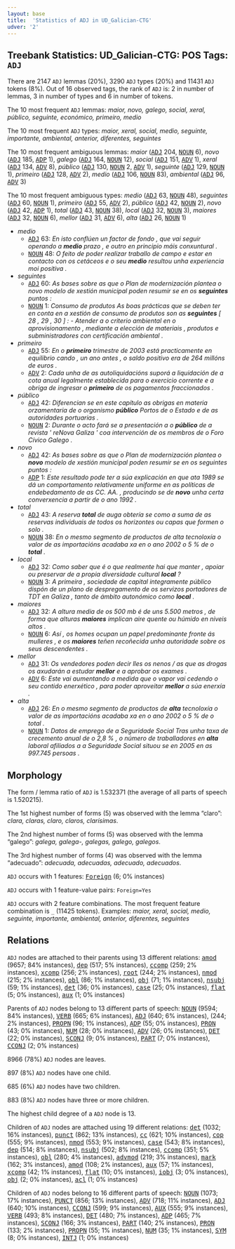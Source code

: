 ```yaml
---
layout: base
title:  'Statistics of ADJ in UD_Galician-CTG'
udver: '2'
---
```


## Treebank Statistics: UD_Galician-CTG: POS Tags: `ADJ`

There are 2147 `ADJ` lemmas (20%), 3290 `ADJ` types (20%) and 11431 `ADJ` tokens (8%).
Out of 16 observed tags, the rank of `ADJ` is: 2 in number of lemmas, 3 in number of types and 6 in number of tokens.

The 10 most frequent `ADJ` lemmas: <em>maior, novo, galego, social, xeral, público, seguinte, económico, primeiro, medio</em>

The 10 most frequent `ADJ` types:  <em>maior, xeral, social, medio, seguinte, importante, ambiental, anterior, diferentes, seguintes</em>

The 10 most frequent ambiguous lemmas: <em>maior</em> (<tt><a href="gl_ctg-pos-ADJ.html">ADJ</a></tt> 204, <tt><a href="gl_ctg-pos-NOUN.html">NOUN</a></tt> 6), <em>novo</em> (<tt><a href="gl_ctg-pos-ADJ.html">ADJ</a></tt> 185, <tt><a href="gl_ctg-pos-ADP.html">ADP</a></tt> 1), <em>galego</em> (<tt><a href="gl_ctg-pos-ADJ.html">ADJ</a></tt> 164, <tt><a href="gl_ctg-pos-NOUN.html">NOUN</a></tt> 12), <em>social</em> (<tt><a href="gl_ctg-pos-ADJ.html">ADJ</a></tt> 151, <tt><a href="gl_ctg-pos-ADV.html">ADV</a></tt> 1), <em>xeral</em> (<tt><a href="gl_ctg-pos-ADJ.html">ADJ</a></tt> 134, <tt><a href="gl_ctg-pos-ADV.html">ADV</a></tt> 8), <em>público</em> (<tt><a href="gl_ctg-pos-ADJ.html">ADJ</a></tt> 130, <tt><a href="gl_ctg-pos-NOUN.html">NOUN</a></tt> 2, <tt><a href="gl_ctg-pos-ADV.html">ADV</a></tt> 1), <em>seguinte</em> (<tt><a href="gl_ctg-pos-ADJ.html">ADJ</a></tt> 129, <tt><a href="gl_ctg-pos-NOUN.html">NOUN</a></tt> 1), <em>primeiro</em> (<tt><a href="gl_ctg-pos-ADJ.html">ADJ</a></tt> 128, <tt><a href="gl_ctg-pos-ADV.html">ADV</a></tt> 2), <em>medio</em> (<tt><a href="gl_ctg-pos-ADJ.html">ADJ</a></tt> 106, <tt><a href="gl_ctg-pos-NOUN.html">NOUN</a></tt> 83), <em>ambiental</em> (<tt><a href="gl_ctg-pos-ADJ.html">ADJ</a></tt> 96, <tt><a href="gl_ctg-pos-ADV.html">ADV</a></tt> 3)

The 10 most frequent ambiguous types:  <em>medio</em> (<tt><a href="gl_ctg-pos-ADJ.html">ADJ</a></tt> 63, <tt><a href="gl_ctg-pos-NOUN.html">NOUN</a></tt> 48), <em>seguintes</em> (<tt><a href="gl_ctg-pos-ADJ.html">ADJ</a></tt> 60, <tt><a href="gl_ctg-pos-NOUN.html">NOUN</a></tt> 1), <em>primeiro</em> (<tt><a href="gl_ctg-pos-ADJ.html">ADJ</a></tt> 55, <tt><a href="gl_ctg-pos-ADV.html">ADV</a></tt> 2), <em>público</em> (<tt><a href="gl_ctg-pos-ADJ.html">ADJ</a></tt> 42, <tt><a href="gl_ctg-pos-NOUN.html">NOUN</a></tt> 2), <em>novo</em> (<tt><a href="gl_ctg-pos-ADJ.html">ADJ</a></tt> 42, <tt><a href="gl_ctg-pos-ADP.html">ADP</a></tt> 1), <em>total</em> (<tt><a href="gl_ctg-pos-ADJ.html">ADJ</a></tt> 43, <tt><a href="gl_ctg-pos-NOUN.html">NOUN</a></tt> 38), <em>local</em> (<tt><a href="gl_ctg-pos-ADJ.html">ADJ</a></tt> 32, <tt><a href="gl_ctg-pos-NOUN.html">NOUN</a></tt> 3), <em>maiores</em> (<tt><a href="gl_ctg-pos-ADJ.html">ADJ</a></tt> 32, <tt><a href="gl_ctg-pos-NOUN.html">NOUN</a></tt> 6), <em>mellor</em> (<tt><a href="gl_ctg-pos-ADJ.html">ADJ</a></tt> 31, <tt><a href="gl_ctg-pos-ADV.html">ADV</a></tt> 6), <em>alta</em> (<tt><a href="gl_ctg-pos-ADJ.html">ADJ</a></tt> 26, <tt><a href="gl_ctg-pos-NOUN.html">NOUN</a></tt> 1)


* <em>medio</em>
  * <tt><a href="gl_ctg-pos-ADJ.html">ADJ</a></tt> 63: <em>En isto conflúen un factor de fondo , que vai seguir operando a <b>medio</b> prazo , e outro en principio máis conxuntural .</em>
  * <tt><a href="gl_ctg-pos-NOUN.html">NOUN</a></tt> 48: <em>O feito de poder realizar traballo de campo e estar en contacto con os cetáceos e o seu <b>medio</b> resultou unha experiencia moi positiva .</em>
* <em>seguintes</em>
  * <tt><a href="gl_ctg-pos-ADJ.html">ADJ</a></tt> 60: <em>As bases sobre as que o Plan de modernización plantea o novo modelo de xestión municipal poden resumir se en os <b>seguintes</b> puntos :</em>
  * <tt><a href="gl_ctg-pos-NOUN.html">NOUN</a></tt> 1: <em>Consumo de produtos As boas prácticas que se deben ter en conta en a xestión de consumo de produtos son as <b>seguintes</b> [ 28 , 29 , 30 ] : - Atender a o criterio ambiental en o aprovisionamento , mediante a elección de materiais , produtos e subministradores con certificación ambiental .</em>
* <em>primeiro</em>
  * <tt><a href="gl_ctg-pos-ADJ.html">ADJ</a></tt> 55: <em>En o <b>primeiro</b> trimestre de 2003 está practicamente en equilibrio cando , un ano antes , o saldo positivo era de 264 millóns de euros .</em>
  * <tt><a href="gl_ctg-pos-ADV.html">ADV</a></tt> 2: <em>Cada unha de as autoliquidacións suporá a liquidación de a cota anual legalmente establecida para o exercicio corrente e a obriga de ingresar o <b>primeiro</b> de os pagamentos fraccionados .</em>
* <em>público</em>
  * <tt><a href="gl_ctg-pos-ADJ.html">ADJ</a></tt> 42: <em>Diferencian se en este capítulo as obrigas en materia orzamentaria de o organismo <b>público</b> Portos de o Estado e de as autoridades portuarias .</em>
  * <tt><a href="gl_ctg-pos-NOUN.html">NOUN</a></tt> 2: <em>Durante o acto fará se a presentación a o <b>público</b> de a revista ' reNova Galiza ' coa intervención de os membros de o Foro Cívico Galego .</em>
* <em>novo</em>
  * <tt><a href="gl_ctg-pos-ADJ.html">ADJ</a></tt> 42: <em>As bases sobre as que o Plan de modernización plantea o <b>novo</b> modelo de xestión municipal poden resumir se en os seguintes puntos :</em>
  * <tt><a href="gl_ctg-pos-ADP.html">ADP</a></tt> 1: <em>Este resultado pode ter a súa explicación en que ata 1989 se dá un comportamento relativamente uniforme en as políticas de endebedamento de as CC. AA. , producindo se de <b>novo</b> unha certa converxencia a partir de o ano 1992 .</em>
* <em>total</em>
  * <tt><a href="gl_ctg-pos-ADJ.html">ADJ</a></tt> 43: <em>A reserva <b>total</b> de auga obtería se como a suma de as reservas individuais de todos os horizontes ou capas que formen o solo .</em>
  * <tt><a href="gl_ctg-pos-NOUN.html">NOUN</a></tt> 38: <em>En o mesmo segmento de productos de alta tecnoloxía o valor de as importacións acadaba xa en o ano 2002 o 5 % de o <b>total</b> .</em>
* <em>local</em>
  * <tt><a href="gl_ctg-pos-ADJ.html">ADJ</a></tt> 32: <em>Como saber que é o que realmente hai que manter , apoiar ou preservar de a propia diversidade cultural <b>local</b> ?</em>
  * <tt><a href="gl_ctg-pos-NOUN.html">NOUN</a></tt> 3: <em>A primeira , sociedade de capital integramente público dispón de un plano de despregamento de os servizos portadores de TDT en Galiza , tanto de ámbito autonómico como <b>local</b> .</em>
* <em>maiores</em>
  * <tt><a href="gl_ctg-pos-ADJ.html">ADJ</a></tt> 32: <em>A altura media de os 500 mb é de uns 5.500 metros , de forma que alturas <b>maiores</b> implican aire quente ou húmido en niveis altos .</em>
  * <tt><a href="gl_ctg-pos-NOUN.html">NOUN</a></tt> 6: <em>Así , os homes ocupan un papel predominante fronte ás mulleres , e os <b>maiores</b> teñen recoñecida unha autoridade sobre os seus descendentes .</em>
* <em>mellor</em>
  * <tt><a href="gl_ctg-pos-ADJ.html">ADJ</a></tt> 31: <em>Os vendedores poden decir lles os nenos / as que as drogas os axudarán a estudar <b>mellor</b> e a aprobar os exames .</em>
  * <tt><a href="gl_ctg-pos-ADV.html">ADV</a></tt> 6: <em>Este vai aumentando a medida que o vapor vai cedendo o seu contido enerxético , para poder aproveitar <b>mellor</b> a súa enerxía .</em>
* <em>alta</em>
  * <tt><a href="gl_ctg-pos-ADJ.html">ADJ</a></tt> 26: <em>En o mesmo segmento de productos de <b>alta</b> tecnoloxía o valor de as importacións acadaba xa en o ano 2002 o 5 % de o total .</em>
  * <tt><a href="gl_ctg-pos-NOUN.html">NOUN</a></tt> 1: <em>Datos de emprego de a Seguridade Social Tras unha taxa de crecemento anual de o 2,8 % , o número de traballadores en <b>alta</b> laboral afiliados a a Seguridade Social situou se en 2005 en as 997.745 persoas .</em>

## Morphology

The form / lemma ratio of `ADJ` is 1.532371 (the average of all parts of speech is 1.520215).

The 1st highest number of forms (5) was observed with the lemma “claro”: <em>clara, claras, claro, claros, clarísimas</em>.

The 2nd highest number of forms (5) was observed with the lemma “galego”: <em>galega, galega-, galegas, galego, galegos</em>.

The 3rd highest number of forms (4) was observed with the lemma “adecuado”: <em>adecuada, adecuadas, adecuado, adecuados</em>.

`ADJ` occurs with 1 features: <tt><a href="gl_ctg-feat-Foreign.html">Foreign</a></tt> (6; 0% instances)

`ADJ` occurs with 1 feature-value pairs: `Foreign=Yes`

`ADJ` occurs with 2 feature combinations.
The most frequent feature combination is `_` (11425 tokens).
Examples: <em>maior, xeral, social, medio, seguinte, importante, ambiental, anterior, diferentes, seguintes</em>


## Relations

`ADJ` nodes are attached to their parents using 13 different relations: <tt><a href="gl_ctg-dep-amod.html">amod</a></tt> (9657; 84% instances), <tt><a href="gl_ctg-dep-dep.html">dep</a></tt> (517; 5% instances), <tt><a href="gl_ctg-dep-ccomp.html">ccomp</a></tt> (259; 2% instances), <tt><a href="gl_ctg-dep-xcomp.html">xcomp</a></tt> (256; 2% instances), <tt><a href="gl_ctg-dep-root.html">root</a></tt> (244; 2% instances), <tt><a href="gl_ctg-dep-nmod.html">nmod</a></tt> (215; 2% instances), <tt><a href="gl_ctg-dep-obl.html">obl</a></tt> (86; 1% instances), <tt><a href="gl_ctg-dep-obj.html">obj</a></tt> (71; 1% instances), <tt><a href="gl_ctg-dep-nsubj.html">nsubj</a></tt> (59; 1% instances), <tt><a href="gl_ctg-dep-det.html">det</a></tt> (36; 0% instances), <tt><a href="gl_ctg-dep-case.html">case</a></tt> (25; 0% instances), <tt><a href="gl_ctg-dep-flat.html">flat</a></tt> (5; 0% instances), <tt><a href="gl_ctg-dep-aux.html">aux</a></tt> (1; 0% instances)

Parents of `ADJ` nodes belong to 13 different parts of speech: <tt><a href="gl_ctg-pos-NOUN.html">NOUN</a></tt> (9594; 84% instances), <tt><a href="gl_ctg-pos-VERB.html">VERB</a></tt> (665; 6% instances), <tt><a href="gl_ctg-pos-ADJ.html">ADJ</a></tt> (640; 6% instances),  (244; 2% instances), <tt><a href="gl_ctg-pos-PROPN.html">PROPN</a></tt> (96; 1% instances), <tt><a href="gl_ctg-pos-ADP.html">ADP</a></tt> (55; 0% instances), <tt><a href="gl_ctg-pos-PRON.html">PRON</a></tt> (43; 0% instances), <tt><a href="gl_ctg-pos-NUM.html">NUM</a></tt> (28; 0% instances), <tt><a href="gl_ctg-pos-ADV.html">ADV</a></tt> (26; 0% instances), <tt><a href="gl_ctg-pos-DET.html">DET</a></tt> (22; 0% instances), <tt><a href="gl_ctg-pos-SCONJ.html">SCONJ</a></tt> (9; 0% instances), <tt><a href="gl_ctg-pos-PART.html">PART</a></tt> (7; 0% instances), <tt><a href="gl_ctg-pos-CCONJ.html">CCONJ</a></tt> (2; 0% instances)

8966 (78%) `ADJ` nodes are leaves.

897 (8%) `ADJ` nodes have one child.

685 (6%) `ADJ` nodes have two children.

883 (8%) `ADJ` nodes have three or more children.

The highest child degree of a `ADJ` node is 13.

Children of `ADJ` nodes are attached using 19 different relations: <tt><a href="gl_ctg-dep-det.html">det</a></tt> (1032; 16% instances), <tt><a href="gl_ctg-dep-punct.html">punct</a></tt> (862; 13% instances), <tt><a href="gl_ctg-dep-cc.html">cc</a></tt> (621; 10% instances), <tt><a href="gl_ctg-dep-cop.html">cop</a></tt> (555; 9% instances), <tt><a href="gl_ctg-dep-nmod.html">nmod</a></tt> (553; 9% instances), <tt><a href="gl_ctg-dep-case.html">case</a></tt> (543; 8% instances), <tt><a href="gl_ctg-dep-dep.html">dep</a></tt> (514; 8% instances), <tt><a href="gl_ctg-dep-nsubj.html">nsubj</a></tt> (502; 8% instances), <tt><a href="gl_ctg-dep-ccomp.html">ccomp</a></tt> (351; 5% instances), <tt><a href="gl_ctg-dep-obl.html">obl</a></tt> (280; 4% instances), <tt><a href="gl_ctg-dep-advmod.html">advmod</a></tt> (219; 3% instances), <tt><a href="gl_ctg-dep-mark.html">mark</a></tt> (162; 3% instances), <tt><a href="gl_ctg-dep-amod.html">amod</a></tt> (108; 2% instances), <tt><a href="gl_ctg-dep-aux.html">aux</a></tt> (57; 1% instances), <tt><a href="gl_ctg-dep-xcomp.html">xcomp</a></tt> (42; 1% instances), <tt><a href="gl_ctg-dep-flat.html">flat</a></tt> (10; 0% instances), <tt><a href="gl_ctg-dep-iobj.html">iobj</a></tt> (3; 0% instances), <tt><a href="gl_ctg-dep-obj.html">obj</a></tt> (2; 0% instances), <tt><a href="gl_ctg-dep-acl.html">acl</a></tt> (1; 0% instances)

Children of `ADJ` nodes belong to 16 different parts of speech: <tt><a href="gl_ctg-pos-NOUN.html">NOUN</a></tt> (1073; 17% instances), <tt><a href="gl_ctg-pos-PUNCT.html">PUNCT</a></tt> (856; 13% instances), <tt><a href="gl_ctg-pos-ADV.html">ADV</a></tt> (718; 11% instances), <tt><a href="gl_ctg-pos-ADJ.html">ADJ</a></tt> (640; 10% instances), <tt><a href="gl_ctg-pos-CCONJ.html">CCONJ</a></tt> (599; 9% instances), <tt><a href="gl_ctg-pos-AUX.html">AUX</a></tt> (555; 9% instances), <tt><a href="gl_ctg-pos-VERB.html">VERB</a></tt> (493; 8% instances), <tt><a href="gl_ctg-pos-DET.html">DET</a></tt> (480; 7% instances), <tt><a href="gl_ctg-pos-ADP.html">ADP</a></tt> (465; 7% instances), <tt><a href="gl_ctg-pos-SCONJ.html">SCONJ</a></tt> (166; 3% instances), <tt><a href="gl_ctg-pos-PART.html">PART</a></tt> (140; 2% instances), <tt><a href="gl_ctg-pos-PRON.html">PRON</a></tt> (133; 2% instances), <tt><a href="gl_ctg-pos-PROPN.html">PROPN</a></tt> (55; 1% instances), <tt><a href="gl_ctg-pos-NUM.html">NUM</a></tt> (35; 1% instances), <tt><a href="gl_ctg-pos-SYM.html">SYM</a></tt> (8; 0% instances), <tt><a href="gl_ctg-pos-INTJ.html">INTJ</a></tt> (1; 0% instances)

